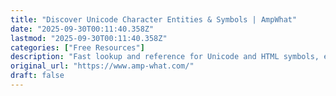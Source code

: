 ```yaml
---
title: "Discover Unicode Character Entities & Symbols | AmpWhat"
date: "2025-09-30T00:11:40.358Z"
lastmod: "2025-09-30T00:11:40.358Z"
categories: ["Free Resources"]
description: "Fast lookup and reference for Unicode and HTML symbols, entities, and characters. Hex or decimal codes for punctuation marks, mathematical symbols, icons and more."
original_url: "https://www.amp-what.com/"
draft: false
---
```

